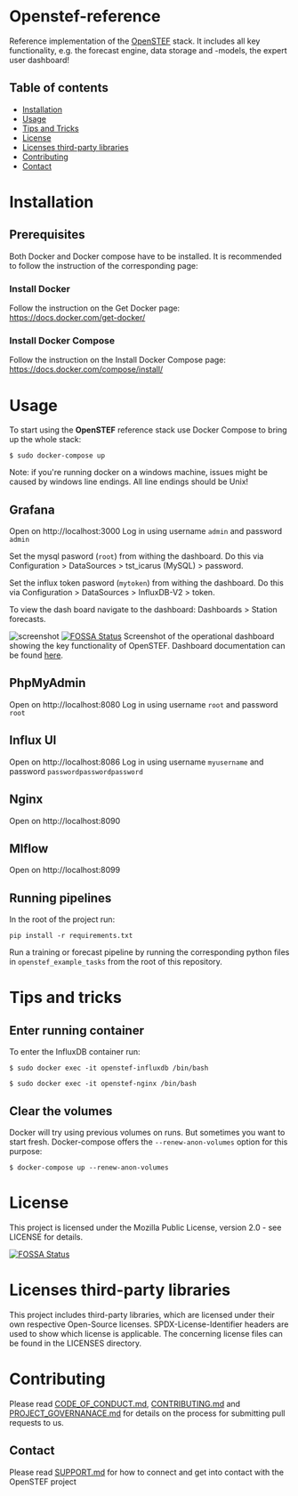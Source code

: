 # Openstef-reference

Reference implementation of the [OpenSTEF](https://github.com/OpenSTEF) stack. It includes all key functionality, e.g. the forecast engine, data storage and -models, the expert user dashboard!

## Table of contents 
- [Installation](#installation)
- [Usage](#usage)
- [Tips and Tricks](#tips-and-tricks)
- [License](#license)
- [Licenses third-party libraries](#licenses-third-party-libraries)
- [Contributing](#contributing)
- [Contact](#contact)


# Installation

## Prerequisites

Both Docker and Docker compose have to be installed. It is recommended to follow the instruction of the corresponding page:

### Install Docker

Follow the instruction on the Get Docker page: https://docs.docker.com/get-docker/

### Install Docker Compose

Follow the instruction on the Install Docker Compose page: https://docs.docker.com/compose/install/

# Usage

To start using the **OpenSTEF** reference stack use Docker Compose to bring up the whole stack:

```shell
$ sudo docker-compose up
```

Note: if you're running docker on a windows machine, issues might be caused by windows line endings.
All line endings should be Unix!

## Grafana

Open on http://localhost:3000
Log in using username `admin` and password `admin`

Set the mysql pasword (`root`) from withing the dashboard. Do this via Configuration > DataSources > tst_icarus (MySQL) > password.

Set the influx token pasword (`mytoken`) from withing the dashboard. Do this via Configuration > DataSources >  InfluxDB-V2 > token.

To view the dash board navigate to the dashboard: Dashboards > Station forecasts.

![screenshot](https://user-images.githubusercontent.com/60883372/146760483-29af3ac7-62af-4f13-98c7-982a79c517d1.jpg)
[![FOSSA Status](https://app.fossa.com/api/projects/git%2Bgithub.com%2Fjoyshmitz%2Fopenstef-reference.svg?type=shield)](https://app.fossa.com/projects/git%2Bgithub.com%2Fjoyshmitz%2Fopenstef-reference?ref=badge_shield)
Screenshot of the operational dashboard showing the key functionality of OpenSTEF. 
Dashboard documentation can be found [here](https://github.com/OpenSTEF/.github/blob/main/profile/README.md).

## PhpMyAdmin

Open on http://localhost:8080
Log in using username `root` and password `root`

## Influx UI

Open on http://localhost:8086
Log in using username `myusername` and password `passwordpasswordpassword`

## Nginx

Open on http://localhost:8090

## Mlflow

Open on http://localhost:8099

## Running pipelines

In the root of the project run:

`pip install -r requirements.txt`

Run a training or forecast pipeline by running the corresponding python files in `openstef_example_tasks` from the root of this repository.

# Tips and tricks

## Enter running container

To enter the InfluxDB container run:

```shell
$ sudo docker exec -it openstef-influxdb /bin/bash
```

```shell
$ sudo docker exec -it openstef-nginx /bin/bash
```

## Clear the volumes

Docker will try using previous volumes on runs. But sometimes you want to start fresh. Docker-compose offers the `--renew-anon-volumes` option for this purpose:

```
$ docker-compose up --renew-anon-volumes
```

# License
This project is licensed under the Mozilla Public License, version 2.0 - see LICENSE for details.


[![FOSSA Status](https://app.fossa.com/api/projects/git%2Bgithub.com%2Fjoyshmitz%2Fopenstef-reference.svg?type=large)](https://app.fossa.com/projects/git%2Bgithub.com%2Fjoyshmitz%2Fopenstef-reference?ref=badge_large)

# Licenses third-party libraries
This project includes third-party libraries, which are licensed under their own respective Open-Source licenses. SPDX-License-Identifier headers are used to show which license is applicable. The concerning license files can be found in the LICENSES directory.


# Contributing
Please read [CODE_OF_CONDUCT.md](https://github.com/OpenSTEF/.github/blob/main/CODE_OF_CONDUCT.md), [CONTRIBUTING.md](https://github.com/OpenSTEF/.github/blob/main/CONTRIBUTING.md) and [PROJECT_GOVERNANACE.md](https://github.com/OpenSTEF/.github/blob/main/PROJECT_GOVERNANCE.md) for details on the process for submitting pull requests to us.

## Contact
Please read [SUPPORT.md](https://github.com/OpenSTEF/.github/blob/main/SUPPORT.md) for how to connect and get into contact with the OpenSTEF project